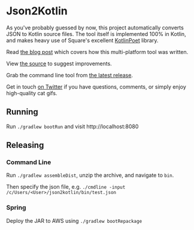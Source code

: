 # Json2Kotlin

As you've probably guessed by now, this project automatically converts JSON to Kotlin source files. 
The tool itself is implemented 100% in Kotlin, and makes heavy use of Square's excellent [KotlinPoet](https://github.com/square/kotlinpoet) library.
        
Read <a href="https://fractalwrench.co.uk/posts/json-2-kotlin/">the blog post</a> which covers how this multi-platform tool was written.

View [the source](https://github.com/fractalwrench/json-2-kotlin/tree/master/core/src/main/kotlin/com/fractalwrench/json2kotlin) to suggest improvements.

Grab the command line tool from [the latest release](https://github.com/fractalwrench/json-2-kotlin/releases/latest).

Get in touch [on Twitter](https://twitter.com/fractalwrench) if you have questions, comments, or simply enjoy high-quality cat gifs.


## Running
Run `./gradlew bootRun` and visit http://localhost:8080

## Releasing
### Command Line
Run `./gradlew assembleDist`, unzip the archive, and navigate to `bin`.

Then specify the json file, e.g.
`./cmdline -input /c/Users/<User>/json2kotlin/bin/test.json`

### Spring
Deploy the JAR to AWS using `./gradlew bootRepackage`
